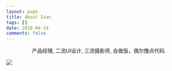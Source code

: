 ```yaml
---
layout: page
title: About Ivan
tags: []
date: 2018-04-19
comments: false
---
```

    
<center>产品经理, 二流UI设计, 三流摄影师, 会做饭，偶尔撸点代码.</center>

![](https://ivancrancy.github.io/ivanming.github.io/assets/img/post_image/about_0419/personaltags.png)




